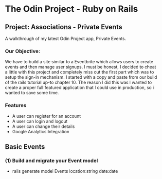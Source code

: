 # The Odin Project - Ruby on Rails
## Project: Associations - Private Events 

A walkthrough of my latest Odin Project app, Private Events.

### Our Objective:

We have to build a site similar to a Eventbrite which allows users to create events and then manage user signups. I must be honest, I decided to cheat a little with this project and completely miss out the first part which was to setup the sign-in mechanism. I started with a copy and paste from our build of the rails tutorial up-to chapter 10. The reason I did this was I wanted to create a proper full featured application that I could use in production, so i wanted to save some time.

### Features

- A user can register for an account
- A user can login and logout
- A user can change their details
- Google Analytics Integration

## Basic Events

### (1) Build and migrate your Event model

- rails generate model Events location:string date:date
